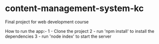 # content-management-system-kc

Final project for web development course

How to run the app:-
1 - Clone the project
2 - run 'npm install' to install the dependencies
3 - run 'node index' to start the server
